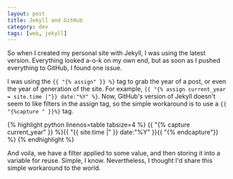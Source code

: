 ```yaml
---           
layout: post
title: Jekyll and GitHub
category: dev
tags: [web, jekyll]
---
```


So when I created my personal site with Jekyll, I was using the latest version.
Everything looked a-o-k on my own end, but as soon as I pushed everything to
GitHub, I found one issue.

I was using the `{{ "{% assign" }} %}` tag to grab the year of a post, or even
the year of generation of the site. For example,
`{{ "{% assign current_year = site.time |"}} date:"%Y" %}`. Now, GitHub's
version of Jekyll doesn't seem to like filters in the assign tag, so the simple
workaround is to use a `{{ "{%capture " }}%}` tag.

{% highlight python linenos=table tabsize=4 %}
{{ "{% capture current_year" }} %}{{ "{{ site.time |" }} date:"%Y" }}{{ "{% endcapture"}} %}
{% endhighlight %}

And voila, we have a filter applied to some value, and then storing it into a
variable for reuse. Simple, I know. Nevertheless, I thought I'd share this
simple workaround to the world.
